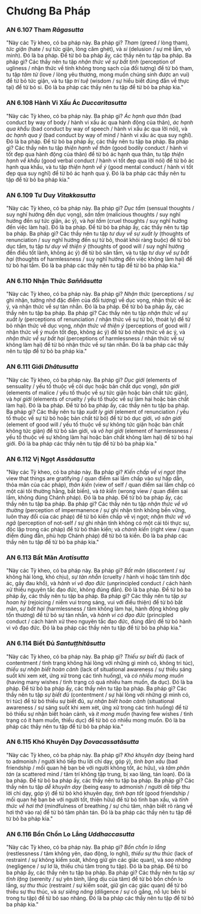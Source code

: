 # Chương Ba Pháp

### AN 6.107 Tham *Rāgasutta*

"Này các Tỳ kheo, có ba pháp này. Ba pháp gì? *Tham* (greed / lòng tham), *tức giận* (hate / sự tức giận, lòng căm ghét), và *si* (delusion / sự mê lầm, vô minh). Đó là ba pháp. Để từ bỏ ba pháp ấy, các thầy nên tu tập ba pháp. Ba pháp gì? Các thầy nên tu tập *nhận thức về sự bất tịnh* (perception of ugliness / nhận thức về tính không trong sạch của đối tượng) để từ bỏ tham, tu tập *tâm từ* (love / lòng yêu thương, mong muốn chúng sinh được an vui) để từ bỏ tức giận, và tu tập *trí tuệ* (wisdom / sự hiểu biết đúng đắn về thực tại) để từ bỏ si. Đó là ba pháp các thầy nên tu tập để từ bỏ ba pháp kia."

<!--pg-->
### AN 6.108 Hành Vi Xấu Ác *Duccaritasutta*

"Này các Tỳ kheo, có ba pháp này. Ba pháp gì? *Ác hạnh qua thân* (bad conduct by way of body / hành vi xấu ác qua hành động của thân), *ác hạnh qua khẩu* (bad conduct by way of speech / hành vi xấu ác qua lời nói), và *ác hạnh qua ý* (bad conduct by way of mind / hành vi xấu ác qua suy nghĩ). Đó là ba pháp. Để từ bỏ ba pháp ấy, các thầy nên tu tập ba pháp. Ba pháp gì? Các thầy nên tu tập *thiện hạnh về thân* (good bodily conduct / hành vi tốt đẹp qua hành động của thân) để từ bỏ ác hạnh qua thân, tu tập *thiện hạnh về khẩu* (good verbal conduct / hành vi tốt đẹp qua lời nói) để từ bỏ ác hạnh qua khẩu, và tu tập *thiện hạnh về ý* (good mental conduct / hành vi tốt đẹp qua suy nghĩ) để từ bỏ ác hạnh qua ý. Đó là ba pháp các thầy nên tu tập để từ bỏ ba pháp kia."

<!--pg-->
### AN 6.109 Tư Duy *Vitakkasutta*

"Này các Tỳ kheo, có ba pháp này. Ba pháp gì? *Dục tầm* (sensual thoughts / suy nghĩ hướng đến dục vọng), *sân tầm* (malicious thoughts / suy nghĩ hướng đến sự tức giận, ác ý), và *hại tầm* (cruel thoughts / suy nghĩ hướng đến việc làm hại). Đó là ba pháp. Để từ bỏ ba pháp ấy, các thầy nên tu tập ba pháp. Ba pháp gì? Các thầy nên tu tập *tư duy về sự xuất ly* (thoughts of renunciation / suy nghĩ hướng đến sự từ bỏ, thoát khỏi ràng buộc) để từ bỏ dục tầm, tu tập *tư duy về thiện ý* (thoughts of good will / suy nghĩ hướng đến điều tốt lành, không ác ý) để từ bỏ sân tầm, và tu tập *tư duy về sự bất hại* (thoughts of harmlessness / suy nghĩ hướng đến việc không làm hại) để từ bỏ hại tầm. Đó là ba pháp các thầy nên tu tập để từ bỏ ba pháp kia."

<!--pg-->
### AN 6.110 Nhận Thức *Saññāsutta*

"Này các Tỳ kheo, có ba pháp này. Ba pháp gì? *Nhận thức* (perceptions / sự ghi nhận, tưởng nhớ đặc điểm của đối tượng) về dục vọng, nhận thức về ác ý, và nhận thức về sự tàn nhẫn. Đó là ba pháp. Để từ bỏ ba pháp ấy, các thầy nên tu tập ba pháp. Ba pháp gì? Các thầy nên tu tập *nhận thức về sự xuất ly* (perceptions of renunciation / nhận thức về sự từ bỏ, thoát ly) để từ bỏ nhận thức về dục vọng, *nhận thức về thiện ý* (perceptions of good will / nhận thức về ý muốn tốt đẹp, không ác ý) để từ bỏ nhận thức về ác ý, và *nhận thức về sự bất hại* (perceptions of harmlessness / nhận thức về sự không làm hại) để từ bỏ nhận thức về sự tàn nhẫn. Đó là ba pháp các thầy nên tu tập để từ bỏ ba pháp kia."

<!--pg-->
### AN 6.111 Giới *Dhātusutta*

"Này các Tỳ kheo, có ba pháp này. Ba pháp gì? *Dục giới* (elements of sensuality / yếu tố thuộc về cõi dục hoặc bản chất dục vọng), *sân giới* (elements of malice / yếu tố thuộc về sự tức giận hoặc bản chất tức giận), và *hại giới* (elements of cruelty / yếu tố thuộc về sự làm hại hoặc bản chất làm hại). Đó là ba pháp. Để từ bỏ ba pháp ấy, các thầy nên tu tập ba pháp. Ba pháp gì? Các thầy nên tu tập *xuất ly giới* (element of renunciation / yếu tố thuộc về sự từ bỏ hoặc bản chất từ bỏ) để từ bỏ dục giới, *vô sân giới* (element of good will / yếu tố thuộc về sự không tức giận hoặc bản chất không tức giận) để từ bỏ sân giới, và *vô hại giới* (element of harmlessness / yếu tố thuộc về sự không làm hại hoặc bản chất không làm hại) để từ bỏ hại giới. Đó là ba pháp các thầy nên tu tập để từ bỏ ba pháp kia."

<!--pg-->
### AN 6.112 Vị Ngọt *Assādasutta*

"Này các Tỳ kheo, có ba pháp này. Ba pháp gì? *Kiến chấp về vị ngọt* (the view that things are gratifying / quan điểm sai lầm chấp vào sự hấp dẫn, thỏa mãn của các pháp), *thân kiến* (view of self / quan điểm sai lầm chấp có một cái tôi thường hằng, bất biến), và *tà kiến* (wrong view / quan điểm sai lầm, không đúng Chánh pháp). Đó là ba pháp. Để từ bỏ ba pháp ấy, các thầy nên tu tập ba pháp. Ba pháp gì? Các thầy nên tu tập *nhận thức về vô thường* (perception of impermanence / sự ghi nhận tính không bền vững, luôn thay đổi của các pháp) để từ bỏ kiến chấp về vị ngọt; *nhận thức về vô ngã* (perception of not-self / sự ghi nhận tính không có một cái tôi thực sự, độc lập trong các pháp) để từ bỏ thân kiến; và *chánh kiến* (right view / quan điểm đúng đắn, phù hợp Chánh pháp) để từ bỏ tà kiến. Đó là ba pháp các thầy nên tu tập để từ bỏ ba pháp kia."

<!--pg-->
### AN 6.113 Bất Mãn *Aratisutta*

"Này các Tỳ kheo, có ba pháp này. Ba pháp gì? *Bất mãn* (discontent / sự không hài lòng, khó chịu), *sự tàn nhẫn* (cruelty / hành vi hoặc tâm tính độc ác, gây đau khổ), và *hành vi vô đạo đức* (unprincipled conduct / cách hành xử thiếu nguyên tắc đạo đức, không đúng đắn). Đó là ba pháp. Để từ bỏ ba pháp ấy, các thầy nên tu tập ba pháp. Ba pháp gì? Các thầy nên tu tập *sự hoan hỷ* (rejoicing / niềm vui trong sáng, vui với điều thiện) để từ bỏ bất mãn, *sự bất hại* (harmlessness / tâm không làm hại, hành động không gây tổn thương) để từ bỏ sự tàn nhẫn, và *hành vi có đạo đức* (principled conduct / cách hành xử theo nguyên tắc đạo đức, đúng đắn) để từ bỏ hành vi vô đạo đức. Đó là ba pháp các thầy nên tu tập để từ bỏ ba pháp kia."

<!--pg-->
### AN 6.114 Biết Đủ *Santuṭṭhitāsutta*

"Này các Tỳ kheo, có ba pháp này. Ba pháp gì? *Thiếu sự biết đủ* (lack of contentment / tình trạng không hài lòng với những gì mình có, không tri túc), *thiếu sự nhận biết hoàn cảnh* (lack of situational awareness / sự thiếu sáng suốt khi xem xét, ứng xử trong các tình huống), và *có nhiều mong muốn* (having many wishes / tình trạng có quá nhiều ham muốn, đa dục). Đó là ba pháp. Để từ bỏ ba pháp ấy, các thầy nên tu tập ba pháp. Ba pháp gì? Các thầy nên tu tập *sự biết đủ* (contentment / sự hài lòng với những gì mình có, tri túc) để từ bỏ thiếu sự biết đủ, *sự nhận biết hoàn cảnh* (situational awareness / sự sáng suốt khi xem xét, ứng xử trong các tình huống) để từ bỏ thiếu sự nhận biết hoàn cảnh, và *ít mong muốn* (having few wishes / tình trạng có ít ham muốn, thiểu dục) để từ bỏ có nhiều mong muốn. Đó là ba pháp các thầy nên tu tập để từ bỏ ba pháp kia."

<!--pg-->
### AN 6.115 Khó Khuyên Dạy *Dovacassatāsutta*

"Này các Tỳ kheo, có ba pháp này. Ba pháp gì? *Khó khuyên dạy* (being hard to admonish / người khó tiếp thu lời chỉ dạy, góp ý), *tình bạn xấu* (bad friendship / mối quan hệ bạn bè với người không tốt, ác hữu), và *tâm phân tán* (a scattered mind / tâm trí không tập trung, bị xao lãng, tán loạn). Đó là ba pháp. Để từ bỏ ba pháp ấy, các thầy nên tu tập ba pháp. Ba pháp gì? Các thầy nên tu tập *dễ khuyên dạy* (being easy to admonish / người dễ tiếp thu lời chỉ dạy, góp ý) để từ bỏ khó khuyên dạy, *tình bạn tốt* (good friendship / mối quan hệ bạn bè với người tốt, thiện hữu) để từ bỏ tình bạn xấu, và *tỉnh thức về hơi thở* (mindfulness of breathing / sự chú tâm, nhận biết rõ ràng về hơi thở vào ra) để từ bỏ tâm phân tán. Đó là ba pháp các thầy nên tu tập để từ bỏ ba pháp kia."

<!--pg-->
### AN 6.116 Bồn Chồn Lo Lắng *Uddhaccasutta*

"Này các Tỳ kheo, có ba pháp này. Ba pháp gì? *Bồn chồn lo lắng* (restlessness / tâm không yên, dao động, lo nghĩ), *thiếu sự thu thúc* (lack of restraint / sự không kiểm soát, không giữ gìn các giác quan), và *sao nhãng* (negligence / sự lơ là, thiếu chú tâm trong tu tập). Đó là ba pháp. Để từ bỏ ba pháp ấy, các thầy nên tu tập ba pháp. Ba pháp gì? Các thầy nên tu tập *sự tĩnh lặng* (serenity / sự yên bình, lắng dịu của tâm) để từ bỏ bồn chồn lo lắng, *sự thu thúc* (restraint / sự kiểm soát, giữ gìn các giác quan) để từ bỏ thiếu sự thu thúc, và *sự siêng năng* (diligence / sự cố gắng, nỗ lực bền bỉ trong tu tập) để từ bỏ sao nhãng. Đó là ba pháp các thầy nên tu tập để từ bỏ ba pháp kia."